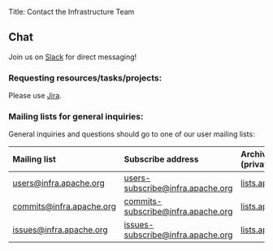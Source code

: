 Title: Contact the Infrastructure Team

## Chat
Join us on [Slack](http://infra.chat/) for direct messaging!

### Requesting resources/tasks/projects:
Please use [Jira](https://issues.apache.org/jira/).

### Mailing lists for general inquiries:
General inquiries and questions should go to one of our user mailing lists:

| Mailing list      | Subscribe address | Archives (private):  |
|:-------------------|:------------------|:--------------------|
| users@infra.apache.org | users-subscribe@infra.apache.org | [lists.apache.org](https://lists.apache.org/list.html?users@infra.apache.org) |
| commits@infra.apache.org | commits-subscribe@infra.apache.org | [lists.apache.org](https://lists.apache.org/list.html?commits@infra.apache.org) |
| issues@infra.apache.org | issues-subscribe@infra.apache.org | [lists.apache.org](https://lists.apache.org/list.html?issues@infra.apache.org) |
